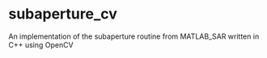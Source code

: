 # subaperture_cv
An implementation of the subaperture routine from MATLAB_SAR written in C++ using OpenCV

